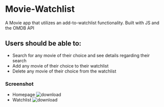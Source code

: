 # Movie-Watchlist
A Movie app that utilizes an add-to-watchlist functionality. Built with JS and the OMDB API

## Users should be able to:
- Search for any movie of their choice and see details regarding their search
- Add any movie of their choice to their watchlist
- Delete any movie of their choice from the watchlist

### Screenshot
- Homepage
![download](https://user-images.githubusercontent.com/65790714/193676669-8930d839-f4e3-4c23-a64f-8c794fcab6a0.jpg)
- Watchlist
![download](https://user-images.githubusercontent.com/65790714/193676698-64adfd7c-0a67-4b5c-84cd-98ccba7a7e51.jpg)
